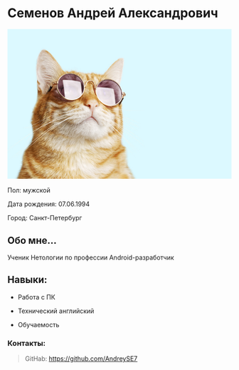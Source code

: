 # Семенов Андрей Александрович

![](img/cat.jpg)

Пол: мужской

Дата рождения: 07.06.1994

Город: Санкт-Петербург

## Обо мне...

Ученик Нетологии по профессии Android-разработчик

## Навыки:

* Работа с ПК

* Технический английский

* Обучаемость

### Контакты:

> GitHab: https://github.com/AndreySE7
